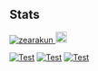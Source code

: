 ## Stats
 <a href="https://github.com/akishoudayo/zearaku"><img src="https://komarev.com/ghpvc/?username=zearakun" alt="zearakun" />
 <a href="http://twitter.com/zearaku"><img height="20" src="https://img.shields.io/twitter/follow/za_python?label=Twitter&logo=twitter&style=flat">
 
 [![Test](https://github-readme-stats.vercel.app/api/wakatime?username=zearaku&layout=compact)](https://wakatime.com/@zearaku)
 [![Test](https://github-readme-stats.vercel.app/api/top-langs/?username=zearaku&layout=compact)](https://github.com/zearaku)
 [![Test](https://github-profile-summary-cards.vercel.app/api/cards/profile-details?username=zearaku&theme=default)](https://github.com/zearaku)
